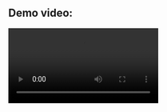 ## Demo video:

<video controls src="https://github.com/Hyeman-Samuel/greencart/blob/main/screenshots/demo_video.mp4" title="GreenCart Mobile App Demo"></video>